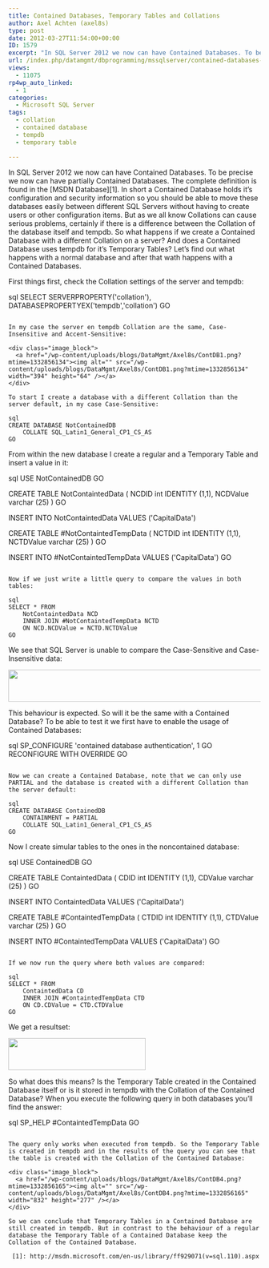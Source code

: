 ```yaml
---
title: Contained Databases, Temporary Tables and Collations
author: Axel Achten (axel8s)
type: post
date: 2012-03-27T11:54:00+00:00
ID: 1579
excerpt: "In SQL Server 2012 we now can have Contained Databases. To be precise we now can have partially Contained Databases. The complete definition is found in the MSDN Database. In short a Contained Database holds it's configuration and security information s&hellip;"
url: /index.php/datamgmt/dbprogramming/mssqlserver/contained-databases-temptables-and-their/
views:
  - 11075
rp4wp_auto_linked:
  - 1
categories:
  - Microsoft SQL Server
tags:
  - collation
  - contained database
  - tempdb
  - temporary table

---
```

In SQL Server 2012 we now can have Contained Databases. To be precise we now can have partially Contained Databases. The complete definition is found in the [MSDN Database][1]. In short a Contained Database holds it&#8217;s configuration and security information so you should be able to move these databases easily between different SQL Servers without having to create users or other configuration items. But as we all know Collations can cause serious problems, certainly if there is a difference between the Collation of the database itself and tempdb. So what happens if we create a Contained Database with a different Collation on a server? And does a Contained Database uses tempdb for it&#8217;s Temporary Tables? Let&#8217;s find out what happens with a normal database and after that wath happens with a Contained Databases.
  
First things first, check the Collation settings of the server and tempdb:

sql
SELECT SERVERPROPERTY('collation'), DATABASEPROPERTYEX('tempdb','collation')
GO
```

In my case the server en tempdb Collation are the same, Case-Insensitive and Accent-Sensitive:

<div class="image_block">
  <a href="/wp-content/uploads/blogs/DataMgmt/Axel8s/ContDB1.png?mtime=1332856134"><img alt="" src="/wp-content/uploads/blogs/DataMgmt/Axel8s/ContDB1.png?mtime=1332856134" width="394" height="64" /></a>
</div>

To start I create a database with a different Collation than the server default, in my case Case-Sensitive:

sql
CREATE DATABASE NotContainedDB
	COLLATE SQL_Latin1_General_CP1_CS_AS
GO
```

From within the new database I create a regular and a Temporary Table and insert a value in it:

sql
USE NotContainedDB
GO

CREATE TABLE NotContaintedData (
	NCDID int IDENTITY (1,1),
	NCDValue varchar (25)
	)
GO

INSERT INTO NotContaintedData
	VALUES ('CapitalData')

CREATE TABLE #NotContaintedTempData (
	NCTDID int IDENTITY (1,1),
	NCTDValue varchar (25)
	)
GO

INSERT INTO #NotContaintedTempData
	VALUES ('CapitalData')
GO
```

Now if we just write a little query to compare the values in both tables:

sql
SELECT * FROM 
	NotContaintedData NCD
	INNER JOIN #NotContaintedTempData NCTD
	ON NCD.NCDValue = NCTD.NCTDValue
GO
```

We see that SQL Server is unable to compare the Case-Sensitive and Case-Insensitive data:

<div class="image_block">
  <a href="/wp-content/uploads/blogs/DataMgmt/Axel8s/ContDB2.png?mtime=1332856142"><img alt="" src="/wp-content/uploads/blogs/DataMgmt/Axel8s/ContDB2.png?mtime=1332856142" width="996" height="64" /></a>
</div>

This behaviour is expected. So will it be the same with a Contained Database? To be able to test it we first have to enable the usage of Contained Databases:

sql
SP_CONFIGURE 'contained database authentication', 1
GO
RECONFIGURE WITH OVERRIDE
GO
```

Now we can create a Contained Database, note that we can only use PARTIAL and the database is created with a different Collation than the server default:

sql
CREATE DATABASE ContainedDB
	CONTAINMENT = PARTIAL
	COLLATE SQL_Latin1_General_CP1_CS_AS
GO
```

Now I create simular tables to the ones in the noncontained database:

sql
USE ContainedDB
GO

CREATE TABLE ContaintedData (
	CDID int IDENTITY (1,1),
	CDValue varchar (25)
	)
GO

INSERT INTO ContaintedData
	VALUES ('CapitalData')

CREATE TABLE #ContaintedTempData (
	CTDID int IDENTITY (1,1),
	CTDValue varchar (25)
	)
GO

INSERT INTO #ContaintedTempData
	VALUES ('CapitalData')
GO
```

If we now run the query where both values are compared:

sql
SELECT * FROM 
	ContaintedData CD
	INNER JOIN #ContaintedTempData CTD
	ON CD.CDValue = CTD.CTDValue
GO
```

We get a resultset:

<div class="image_block">
  <a href="/wp-content/uploads/blogs/DataMgmt/Axel8s/ContDB3.png?mtime=1332856155"><img alt="" src="/wp-content/uploads/blogs/DataMgmt/Axel8s/ContDB3.png?mtime=1332856155" width="274" height="64" /></a>
</div>

So what does this means? Is the Temporary Table created in the Contained Database itself or is it stored in tempdb with the Collation of the Contained Database? When you execute the following query in both databases you&#8217;ll find the answer:

sql
SP_HELP #ContaintedTempData
GO
```

The query only works when executed from tempdb. So the Temporary Table is created in tempdb and in the results of the query you can see that the table is created with the Collation of the Contained Database:

<div class="image_block">
  <a href="/wp-content/uploads/blogs/DataMgmt/Axel8s/ContDB4.png?mtime=1332856165"><img alt="" src="/wp-content/uploads/blogs/DataMgmt/Axel8s/ContDB4.png?mtime=1332856165" width="832" height="277" /></a>
</div>

So we can conclude that Temporary Tables in a Contained Database are still created in tempdb. But in contrast to the behaviour of a regular database the Temporary Table of a Contained Database keep the Collation of the Contained Database.

 [1]: http://msdn.microsoft.com/en-us/library/ff929071(v=sql.110).aspx